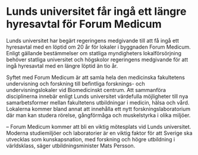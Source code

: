 # Lunds universitet får ingå ett längre hyresavtal för Forum Medicum

Lunds universitet har begärt regeringens medgivande till att få ingå ett hyresavtal med en löptid om 20 år för lokaler i byggnaden Forum Medicum. Enligt gällande bestämmelser om statliga myndigheters lokalförsörjning behöver statliga universitet och högskolor regeringens medgivande för att ingå hyresavtal med en längre löptid än tio år.

Syftet med Forum Medicum är att samla hela den medicinska fakultetens undervisning och forskning till befintliga forsknings\- och undervisningslokaler vid Biomedicinskt centrum. Att sammanföra disciplinerna innebär enligt Lunds universitet värdefulla möjligheter till nya samarbetsformer mellan fakultetens utbildningar i medicin, hälsa och vård. Lokalerna kommer bland annat att innehålla ett nytt forskningslaboratorium där man kan studera rörelse, gångförmåga och muskelstyrka i olika miljöer.

– Forum Medicum kommer att bli en viktig mötesplats vid Lunds universitet. Moderna studiemiljöer och laboratorier är en viktig faktor för att Sverige ska utvecklas som kunskapsnation, med forskning och högre utbildning i världsklass, säger utbildningsminister Mats Persson.
